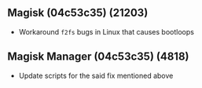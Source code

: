 ## Magisk (04c53c35) (21203)
- Workaround `f2fs` bugs in Linux that causes bootloops

## Magisk Manager (04c53c35) (4818)
- Update scripts for the said fix mentioned above
